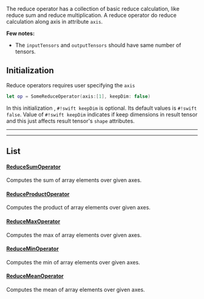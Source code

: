 The reduce operator has a collection of basic reduce calculation, like reduce sum and reduce multiplication.
A reduce operator do reduce calculation along axis in attribute `axis`.

**Few notes:**

- The `inputTensors` and `outputTensors` should have same number of tensors. 

## Initialization 
Reduce operators requires user specifying the `axis` 
```swift
let op = SomeReduceOperator(axis:[1], keepDim: false)
```
In this initialization , `#!swift keepDim` is optional. Its default values is `#!swift false`.
Value of `#!swift keepDim` indicates if keep dimensions in result tensor and this just affects result tensor's `shape` attributes.
<hr>
<hr>

## List

#### [ReduceSumOperator](http://serrano-lib.org/docs/latest/api/Classes/ReduceSumOperator.html)
Computes the sum of array elements over given axes.

#### [ReduceProductOperator](http://serrano-lib.org/docs/latest/api/Classes/ReduceProductOperator.html)
Computes the product of array elements over given axes.

#### [ReduceMaxOperator](http://serrano-lib.org/docs/latest/api/Classes/ReduceMaxOperator.html)
Computes the max of array elements over given axes.

#### [ReduceMinOperator](http://serrano-lib.org/docs/latest/api/Classes/ReduceMinOperator.html)
Computes the min of array elements over given axes.

#### [ReduceMeanOperator](http://serrano-lib.org/docs/latest/api/Classes/ReduceMeanOperator.html)
Computes the mean of array elements over given axes.
